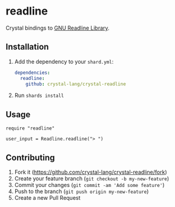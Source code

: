 # readline

Crystal bindings to [GNU Readline Library](https://www.gnu.org/software/readline).

## Installation

1. Add the dependency to your `shard.yml`:

   ```yaml
   dependencies:
     readline:
       github: crystal-lang/crystal-readline
   ```

2. Run `shards install`

## Usage

```crystal
require "readline"

user_input = Readline.readline("> ")
```

## Contributing

1. Fork it (<https://github.com/crystal-lang/crystal-readline/fork>)
2. Create your feature branch (`git checkout -b my-new-feature`)
3. Commit your changes (`git commit -am 'Add some feature'`)
4. Push to the branch (`git push origin my-new-feature`)
5. Create a new Pull Request

